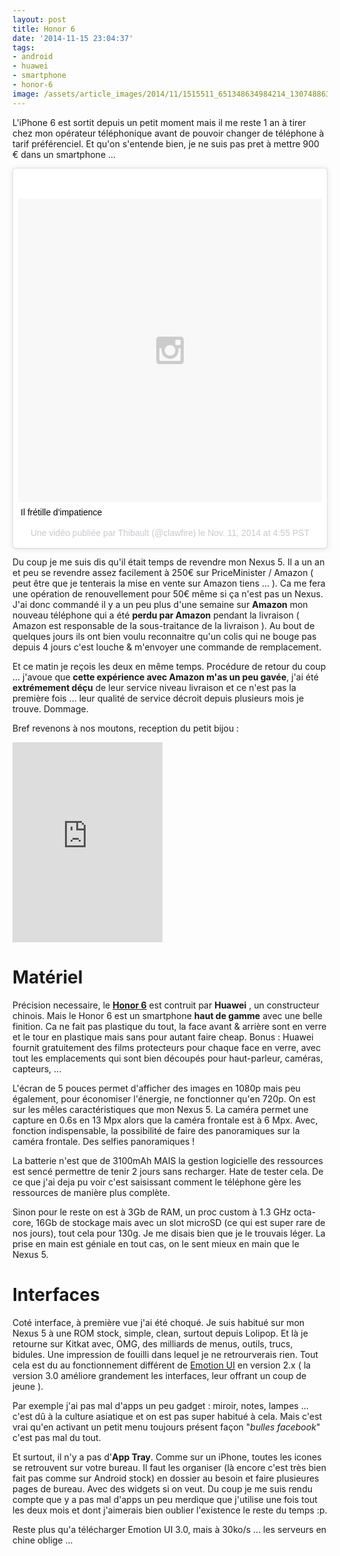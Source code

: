 ```yaml
---
layout: post
title: Honor 6
date: '2014-11-15 23:04:37'
tags:
- android
- huawei
- smartphone
- honor-6
image: /assets/article_images/2014/11/1515511_651348634984214_1307488631_n.jpg
---
```


L'iPhone 6 est sortit depuis un petit moment mais il me reste 1 an à tirer chez mon opérateur téléphonique avant de pouvoir changer de téléphone à tarif préférenciel. Et qu'on s'entende bien, je ne suis pas pret à mettre 900 € dans un smartphone ...

<blockquote class="instagram-media" data-instgrm-captioned data-instgrm-version="4" style=" background:#FFF; border:0; border-radius:3px; box-shadow:0 0 1px 0 rgba(0,0,0,0.5),0 1px 10px 0 rgba(0,0,0,0.15); margin: 1px; max-width:658px; padding:0; width:99.375%; width:-webkit-calc(100% - 2px); width:calc(100% - 2px);"><div style="padding:8px;"> <div style=" background:#F8F8F8; line-height:0; margin-top:40px; padding:50% 0; text-align:center; width:100%;"> <div style=" background:url(data:image/png;base64,iVBORw0KGgoAAAANSUhEUgAAACwAAAAsCAMAAAApWqozAAAAGFBMVEUiIiI9PT0eHh4gIB4hIBkcHBwcHBwcHBydr+JQAAAACHRSTlMABA4YHyQsM5jtaMwAAADfSURBVDjL7ZVBEgMhCAQBAf//42xcNbpAqakcM0ftUmFAAIBE81IqBJdS3lS6zs3bIpB9WED3YYXFPmHRfT8sgyrCP1x8uEUxLMzNWElFOYCV6mHWWwMzdPEKHlhLw7NWJqkHc4uIZphavDzA2JPzUDsBZziNae2S6owH8xPmX8G7zzgKEOPUoYHvGz1TBCxMkd3kwNVbU0gKHkx+iZILf77IofhrY1nYFnB/lQPb79drWOyJVa/DAvg9B/rLB4cC+Nqgdz/TvBbBnr6GBReqn/nRmDgaQEej7WhonozjF+Y2I/fZou/qAAAAAElFTkSuQmCC); display:block; height:44px; margin:0 auto -44px; position:relative; top:-22px; width:44px;"></div></div> <p style=" margin:8px 0 0 0; padding:0 4px;"> <a href="https://instagram.com/p/va89FxMYZ8/" style=" color:#000; font-family:Arial,sans-serif; font-size:14px; font-style:normal; font-weight:normal; line-height:17px; text-decoration:none; word-wrap:break-word;" target="_top">Il frétille d&#39;impatience</a></p> <p style=" color:#c9c8cd; font-family:Arial,sans-serif; font-size:14px; line-height:17px; margin-bottom:0; margin-top:8px; overflow:hidden; padding:8px 0 7px; text-align:center; text-overflow:ellipsis; white-space:nowrap;">Une vidéo publiée par Thibault (@clawfire) le <time style=" font-family:Arial,sans-serif; font-size:14px; line-height:17px;" datetime="2014-11-15T12:55:26+00:00">Nov. 11, 2014 at 4:55 PST</time></p></div></blockquote><script async defer src="//platform.instagram.com/en_US/embeds.js"></script>

Du coup je me suis dis qu'il était temps de revendre mon Nexus 5. Il a un an et peu se revendre assez facilement à 250€ sur PriceMinister / Amazon ( peut être que je tenterais la mise en vente sur Amazon tiens ... ). Ca me fera une opération de renouvellement pour 50€ même si ça n'est pas un Nexus. J'ai donc commandé il y a un peu plus d'une semaine sur **Amazon** mon nouveau téléphone qui a été **perdu par Amazon** pendant la livraison ( Amazon est responsable de la sous-traitance de la livraison ). Au bout de quelques jours ils ont bien voulu reconnaitre qu'un colis qui ne bouge pas depuis 4 jours c'est louche & m'envoyer une commande de remplacement.

Et ce matin je reçois les deux en même temps. Procédure de retour du coup ... j'avoue que **cette expérience avec Amazon m'as un peu gavée**, j'ai été **extrémement déçu** de leur service niveau livraison et ce n'est pas la première fois ... leur qualité de service décroit depuis plusieurs mois je trouve. Dommage.

Bref revenons à nos moutons, reception du petit bijou :
<iframe src="https://www.flickr.com/photos/cyberaxe/15174381833/in/set-72157649244239246/player/" width="240" height="320" frameborder="0" allowfullscreen webkitallowfullscreen mozallowfullscreen oallowfullscreen msallowfullscreen></iframe>

# Matériel

Précision necessaire, le **[Honor 6](http://hihonor.com/honor6)** est contruit par **Huawei** , un constructeur chinois. Mais le Honor 6 est un smartphone **haut de gamme** avec une belle finition. Ca ne fait pas plastique du tout, la face avant & arrière sont en verre et le tour en plastique mais sans pour autant faire cheap. Bonus : Huawei fournit gratuitement des films protecteurs pour chaque face en verre, avec tout les emplacements qui sont bien découpés pour haut-parleur, caméras, capteurs, ...

L'écran de 5 pouces permet d'afficher des images en 1080p mais peu également, pour économiser l'énergie, ne fonctionner qu'en 720p. On est sur les mêles caractéristiques que mon Nexus 5. La caméra permet une capture en 0.6s en 13 Mpx alors que la caméra frontale est à 6 Mpx. Avec, fonction indispensable, la possibilité de faire des panoramiques sur la caméra frontale. Des selfies panoramiques !  

La batterie n'est que de 3100mAh MAIS la gestion logicielle des ressources est sencé permettre de tenir 2 jours sans recharger. Hate de tester cela. De ce que j'ai deja pu voir c'est saisissant comment le téléphone gère les ressources de manière plus complète.

Sinon pour le reste on est à 3Gb de RAM, un proc custom à 1.3 GHz octa-core, 16Gb de stockage mais avec un slot microSD (ce qui est super rare de nos jours), tout cela pour 130g. Je me disais bien que je le trouvais léger. La prise en main est géniale en tout cas, on le sent mieux en main que le Nexus 5.

# Interfaces
Coté interface, à première vue j'ai été choqué. Je suis habitué sur mon Nexus 5 à une ROM stock, simple, clean, surtout depuis Lolipop. Et là je retourne sur Kitkat avec, OMG, des milliards de menus, outils, trucs, bidules. Une impression de fouilli dans lequel je ne retrourverais rien. Tout cela est du au fonctionnement différent de [Emotion UI](http://emui.com) en version 2.x ( la version 3.0 améliore grandement les interfaces, leur offrant un coup de jeune ).

Par exemple j'ai pas mal d'apps un peu gadget : miroir, notes, lampes ... c'est dû à la culture asiatique et on est pas super habitué à cela. Mais c'est vrai qu'en activant un petit menu toujours présent façon "_bulles facebook_" c'est pas mal du tout.

Et surtout, il n'y a pas d'__App Tray__. Comme sur un iPhone, toutes les icones se retrouvent sur votre bureau. Il faut les organiser (là encore c'est très bien fait pas comme sur Android stock) en dossier au besoin et faire plusieures pages de bureau. Avec des widgets si on veut. Du coup je me suis rendu compte que y a pas mal d'apps un peu merdique que j'utilise une fois tout les deux mois et dont j'aimerais bien oublier l'existence le reste du temps :p.

Reste plus qu'a télécharger Emotion UI 3.0, mais à 30ko/s ... les serveurs en chine oblige ...
